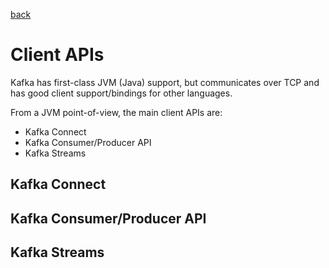 [back](README.md)
# Client APIs

Kafka has first-class JVM (Java) support, but communicates over TCP and has good client support/bindings for other languages.

From a JVM point-of-view, the main client APIs are:
* Kafka Connect
* Kafka Consumer/Producer API
* Kafka Streams

## Kafka Connect

## Kafka Consumer/Producer API

## Kafka Streams


